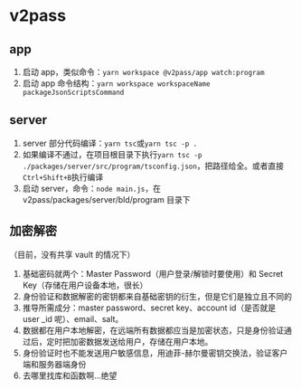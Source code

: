 # v2pass

## app

1. 启动 app，类似命令：`yarn workspace @v2pass/app watch:program`
2. 启动 app 命令结构：`yarn workspace workspaceName packageJsonScriptsCommand`

## server

1. server 部分代码编译：`yarn tsc`或`yarn tsc -p .`
2. 如果编译不通过，在项目根目录下执行`yarn tsc -p ./packages/server/src/program/tsconfig.json`，把路径给全。或者直接`Ctrl+Shift+B`执行编译
3. 启动 server，命令：`node main.js`，在 v2pass/packages/server/bld/program 目录下

## 加密解密

（目前，没有共享 vault 的情况下）

1. 基础密码就两个：Master Password（用户登录/解锁时要使用）和 Secret Key（存储在用户设备本地，很长）
2. 身份验证和数据解密的密钥都来自基础密钥的衍生，但是它们是独立且不同的
3. 推导所需成分：master password、secret key、account id（是否就是 user \_id 呢）、email、salt。
4. 数据都在用户本地解密，在远端所有数据都应当是加密状态，只是身份验证通过后，定时把加密数据发送给用户，存储在用户本地。
5. 身份验证时也不能发送用户敏感信息，用迪菲-赫尔曼密钥交换法，验证客户端和服务器端身份
6. 去哪里找库和函数啊...绝望
